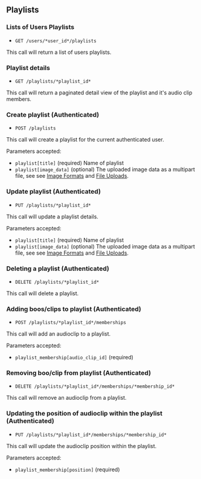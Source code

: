 ## Playlists ##

### Lists of Users Playlists ###

 * `GET /users/*user_id*/playlists`

This call will return a list of users playlists.
  

### Playlist details ###

 * `GET /playlists/*playlist_id*`

This call will return a paginated detail view of the playlist and it's audio clip members.


### Create playlist (Authenticated) ###

 * `POST /playlists`
  
This call will create a playlist for the current authenticated user.

  Parameters accepted:

  * `playlist[title]` (required) Name of playlist
  * `playlist[image_data]` (optional) The uploaded image data as a multipart file, see see [Image Formats](https://github.com/audioboom/api/blob/master/sections/reference_index.md#image-formats) and [File Uploads](https://github.com/audioboom/api/blob/master/sections/reference_index.md#file-uploads).


### Update playlist (Authenticated) ###

 * `PUT /playlists/*playlist_id*`
  
This call will update a playlist details.

  Parameters accepted:

  * `playlist[title]` (required) Name of playlist
  * `playlist[image_data]` (optional) The uploaded image data as a multipart file, see see [Image Formats](https://github.com/audioboom/api/blob/master/sections/reference_index.md#image-formats) and [File Uploads](https://github.com/audioboom/api/blob/master/sections/reference_index.md#file-uploads).


### Deleting a playlist (Authenticated) ###

 * `DELETE /playlists/*playlist_id*`
  
This call will delete a playlist.


### Adding boos/clips to playlist (Authenticated) ###

 * `POST /playlists/*playlist_id*/memberships`
  
This call will add an audioclip to a playlist.

  Parameters accepted:

  * `playlist_membership[audio_clip_id]` (required) 


### Removing boo/clip from playlist (Authenticated) ###

 * `DELETE /playlists/*playlist_id*/memberships/*membership_id*`
  
This call will remove an audioclip from a playlist.


### Updating the position of audioclip within the playlist (Authenticated) ###

 * `PUT /playlists/*playlist_id*/memberships/*membership_id*`
  
This call will update the audioclip position within the playlist.

  Parameters accepted:

  * `playlist_membership[position]` (required) 

